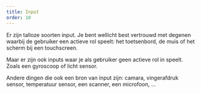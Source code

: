 ```yaml
---
title: Input
order: 10
---
```


Er zijn talloze soorten input. Je bent wellicht best vertrouwd met degenen waarbij 
de gebruiker een actieve rol speelt: het toetsenbord, de muis of het scherm bij een
touchscreen.

Maar er zijn ook inputs waar je als gebruiker geen actieve rol in speelt. Zoals een
gyroscoop of licht sensor.

Andere dingen die ook een bron van input zijn: camara, vingerafdruk sensor, temperatuur
sensor, een scanner, een microfoon, ...
